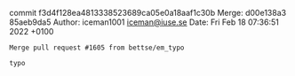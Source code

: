 commit f3d4f128ea4813338523689ca05e0a18aaf1c30b
Merge: d00e138a3 85aeb9da5
Author: iceman1001 <iceman@iuse.se>
Date:   Fri Feb 18 07:36:51 2022 +0100

    Merge pull request #1605 from bettse/em_typo
    
    typo

